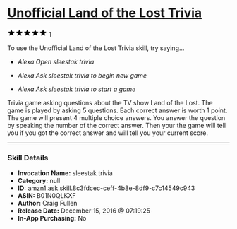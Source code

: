 # [Unofficial Land of the Lost Trivia](http://alexa.amazon.com/#skills/amzn1.ask.skill.8c3fdcec-ceff-4b8e-8df9-c7c14549c943)
![5 stars](../../images/ic_star_black_18dp_1x.png)![5 stars](../../images/ic_star_black_18dp_1x.png)![5 stars](../../images/ic_star_black_18dp_1x.png)![5 stars](../../images/ic_star_black_18dp_1x.png)![5 stars](../../images/ic_star_black_18dp_1x.png) 1

To use the Unofficial Land of the Lost Trivia skill, try saying...

* *Alexa Open sleestak trivia*

* *Alexa Ask sleestak trivia to begin new game*

* *Alexa Ask sleestak trivia to start a game*

Trivia game asking questions about the TV show Land of the Lost.  The game is played by asking 5 questions.  Each correct answer is worth 1 point.  The game will present 4 multiple choice answers.  You answer the question by speaking the number of the correct answer.  Then your the game will tell you if you got the correct answer and will tell you your current score.

***

### Skill Details

* **Invocation Name:** sleestak trivia
* **Category:** null
* **ID:** amzn1.ask.skill.8c3fdcec-ceff-4b8e-8df9-c7c14549c943
* **ASIN:** B01N0QLKXF
* **Author:** Craig Fullen
* **Release Date:** December 15, 2016 @ 07:19:25
* **In-App Purchasing:** No
